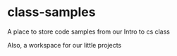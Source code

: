 # class-samples
A place to store code samples from our Intro to cs class

Also, a workspace for our little projects
